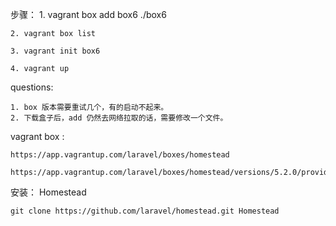 步骤：	
	1. vagrant box add box6 ./box6

	2. vagrant box list

	3. vagrant init box6

	4. vagrant up


questions: 

	1. box 版本需要重试几个，有的启动不起来。
	2. 下载盒子后，add 仍然去网络拉取的话，需要修改一个文件。




vagrant box :
	
	https://app.vagrantup.com/laravel/boxes/homestead

	https://app.vagrantup.com/laravel/boxes/homestead/versions/5.2.0/providers/virtualbox.box


安装： Homestead

	git clone https://github.com/laravel/homestead.git Homestead



